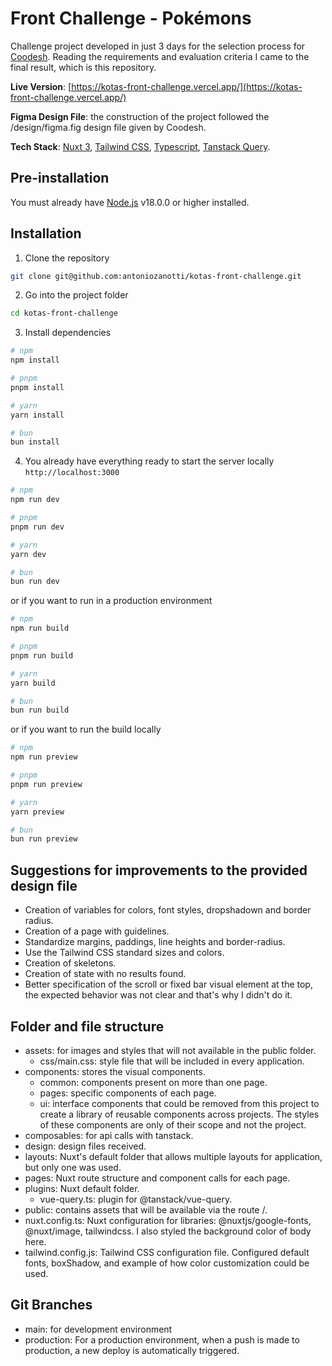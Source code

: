 # Front Challenge - Pokémons

Challenge project developed in just 3 days for the selection process for [Coodesh](https://coodesh.com/). Reading the requirements and evaluation criteria I came to the final result, which is this repository.

**Live Version**: [https://kotas-front-challenge.vercel.app/](https://kotas-front-challenge.vercel.app/)

**Figma Design File**: the construction of the project followed the /design/figma.fig design file given by Coodesh.

**Tech Stack**: [Nuxt 3](https://nuxt.com/), [Tailwind CSS](https://tailwindcss.com/), [Typescript](https://www.typescriptlang.org/), [Tanstack Query](https://tanstack.com/query/latest).

## Pre-installation

You must already have [Node.js](https://nodejs.org) v18.0.0 or higher installed.

## Installation

1. Clone the repository

```bash
git clone git@github.com:antoniozanotti/kotas-front-challenge.git
```

2. Go into the project folder

```bash
cd kotas-front-challenge
```

3. Install dependencies

```bash
# npm
npm install

# pnpm
pnpm install

# yarn
yarn install

# bun
bun install
```

4. You already have everything ready to start the server locally `http://localhost:3000`

```bash
# npm
npm run dev

# pnpm
pnpm run dev

# yarn
yarn dev

# bun
bun run dev
```

or if you want to run in a production environment

```bash
# npm
npm run build

# pnpm
pnpm run build

# yarn
yarn build

# bun
bun run build
```

or if you want to run the build locally

```bash
# npm
npm run preview

# pnpm
pnpm run preview

# yarn
yarn preview

# bun
bun run preview
```

## Suggestions for improvements to the provided design file

- Creation of variables for colors, font styles, dropshadown and border radius.
- Creation of a page with guidelines.
- Standardize margins, paddings, line heights and border-radius.
- Use the Tailwind CSS standard sizes and colors.
- Creation of skeletons.
- Creation of state with no results found.
- Better specification of the scroll or fixed bar visual element at the top, the expected behavior was not clear and that's why I didn't do it.

## Folder and file structure
- assets: for images and styles that will not available in the public folder.
  - css/main.css: style file that will be included in every application.
- components: stores the visual components.
  - common: components present on more than one page.
  - pages: specific components of each page.
  - ui: interface components that could be removed from this project to create a library of reusable components across projects. The styles of these components are only of their scope and not the project.
- composables: for api calls with tanstack.
- design: design files received.
- layouts: Nuxt's default folder that allows multiple layouts for application, but only one was used.
- pages: Nuxt route structure and component calls for each page.
- plugins: Nuxt default folder.
  - vue-query.ts: plugin for @tanstack/vue-query.
- public: contains assets that will be available via the route /.
- nuxt.config.ts: Nuxt configuration for libraries: @nuxtjs/google-fonts, @nuxt/image, tailwindcss. I also styled the background color of body here.
- tailwind.config.js: Tailwind CSS configuration file. Configured default fonts, boxShadow, and example of how color customization could be used.

## Git Branches
- main: for development environment
- production: For a production environment, when a push is made to production, a new deploy is automatically triggered.